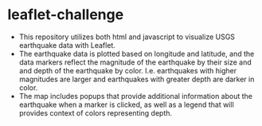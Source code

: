 # leaflet-challenge

- This repository utilizes both html and javascript to visualize USGS earthquake data with Leaflet. 
- The earthquake data is plotted based on longitude and latitude, and the data markers reflect the magnitude of the earthquake by their size and and depth of the earthquake by color. I.e. earthquakes with higher magnitudes are larger and earthquakes with greater depth are darker in color. 
- The map includes popups that provide additional information about the earthquake when a marker is clicked, as well as a legend that will provides context of colors representing depth.